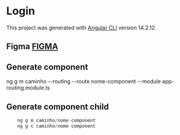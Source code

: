 # Login

This project was generated with [Angular CLI](https://github.com/angular/angular-cli) version 14.2.12.

## Figma [FIGMA](https://www.figma.com/file/pgCStvsBssXZUUfPIG2fa6/Login?type=design&mode=design&t=HPPyfmxCHwASjh12-1)

## Generate component 

ng g m caminho --routing --route nome-component --module app-routing.module.ts

## Generate component child

```ts
    ng g m caminho/nome-component
    ng g c caminho/nome-component
```
